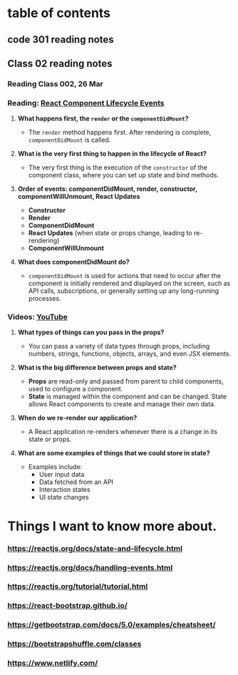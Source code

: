 # table of contents
## code 301 reading notes
## Class 02 reading notes
### Reading Class 002, 26 Mar 

### Reading: [React Component Lifecycle Events](https://medium.com/@joshuablankenshipnola/react-component-lifecycle-events-cb77e670a093)

1. **What happens first, the `render` or the `componentDidMount`?**
   - The `render` method happens first. After rendering is complete, `componentDidMount` is called.

2. **What is the very first thing to happen in the lifecycle of React?**
   - The very first thing is the execution of the `constructor` of the component class, where you can set up state and bind methods.

3. **Order of events: componentDidMount, render, constructor, componentWillUnmount, React Updates**
   - **Constructor**
   - **Render**
   - **ComponentDidMount**
   - **React Updates** (when state or props change, leading to re-rendering)
   - **ComponentWillUnmount**

4. **What does componentDidMount do?**
   - `componentDidMount` is used for actions that need to occur after the component is initially rendered and displayed on the screen, such as API calls, subscriptions, or generally setting up any long-running processes.

### Videos: [YouTube](https://www.youtube.com/watch?v=IYvD9oBCuJI)

1. **What types of things can you pass in the props?**
   - You can pass a variety of data types through props, including numbers, strings, functions, objects, arrays, and even JSX elements.

2. **What is the big difference between props and state?**
   - **Props** are read-only and passed from parent to child components, used to configure a component.
   - **State** is managed within the component and can be changed. State allows React components to create and manage their own data.

3. **When do we re-render our application?**
   - A React application re-renders whenever there is a change in its state or props.

4. **What are some examples of things that we could store in state?**
   - Examples include:
     - User input data 
     - Data fetched from an API
     - Interaction states 
     - UI state changes

# Things I want to know more about.

### https://reactjs.org/docs/state-and-lifecycle.html
### https://reactjs.org/docs/handling-events.html
### https://reactjs.org/tutorial/tutorial.html
### https://react-bootstrap.github.io/
### https://getbootstrap.com/docs/5.0/examples/cheatsheet/
### https://bootstrapshuffle.com/classes
### https://www.netlify.com/